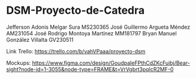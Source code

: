 # DSM-Proyecto-de-Catedra

Jefferson Adonis Melgar Sura MS230365
José Guillermo Argueta Méndez AM231054
José Rodrigo Montoya Martínez MM181797
Bryan Manuel González Villalta GV230511

Link Trello: https://trello.com/b/vahVPaaa/proyecto-dsm

Mockups: https://www.figma.com/design/GoudpaIeFPthCdZKcFuibj/Bear-sight?node-id=1-3055&node-type=FRAME&t=VrVgbrt3pqIcR2MF-0
